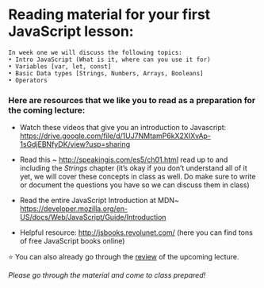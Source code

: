 # Reading material for your first JavaScript lesson:

```
In week one we will discuss the following topics:
• Intro JavaScript (What is it, where can you use it for)
• Variables [var, let, const]
• Basic Data types [Strings, Numbers, Arrays, Booleans]
• Operators
```

### Here are resources that we like you to read as a preparation for the coming lecture:

- Watch these videos that give you an introduction to Javascript: https://drive.google.com/file/d/1UJ7NMtamP6kX2XIXvAp-1sGdjEBNfyDK/view?usp=sharing

- Read this ~ http://speakingjs.com/es5/ch01.html read up to and including the *Strings* chapter (it’s okay if you don’t understand all of it yet, we will cover these concepts in class as well. Do make sure to write or document the questions you have so we can discuss them in class)

- Read the entire JavaScript Introduction at MDN~ https://developer.mozilla.org/en-US/docs/Web/JavaScript/Guide/Introduction

- Helpful resource: http://jsbooks.revolunet.com/ (here you can find tons of free JavaScript books online)

:star: You can also already go through the [review](https://github.com/HackYourFuture/JavaScript/blob/master/Week1/REVIEW.md) of the upcoming lecture.

_Please go through the material and come to class prepared!_

